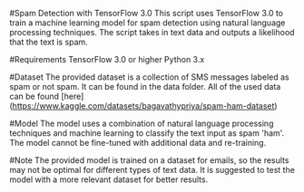 #Spam Detection with TensorFlow 3.0
This script uses TensorFlow 3.0 to train a machine learning model for spam detection using natural language processing techniques. The script takes in text data and outputs a likelihood that the text is spam.

#Requirements
TensorFlow 3.0 or higher
Python 3.x

#Dataset
The provided dataset is a collection of SMS messages labeled as spam or not spam. It can be found in the data folder. All of the used data can be found [here] (https://www.kaggle.com/datasets/bagavathypriya/spam-ham-dataset)

#Model
The model uses a combination of natural language processing techniques and machine learning to classify the text input as spam 'ham'. The model cannot be fine-tuned with additional data and re-training.

#Note
The provided model is trained on a dataset for emails, so the results may not be optimal for different types of text data. It is suggested to test the model with a more relevant dataset for better results.
